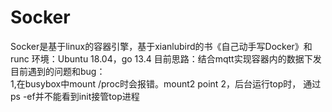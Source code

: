 # Socker
Socker是基于linux的容器引擎，基于xianlubird的书《自己动手写Docker》和runc
环境：Ubuntu 18.04，go 13.4
目前思路：结合mqtt实现容器内的数据下发<br/>
目前遇到的问题和bug：<br/>
  1,在busybox中mount /proc时会报错。mount2 point
  2，后台运行top时， 通过ps -ef并不能看到init接管top进程
